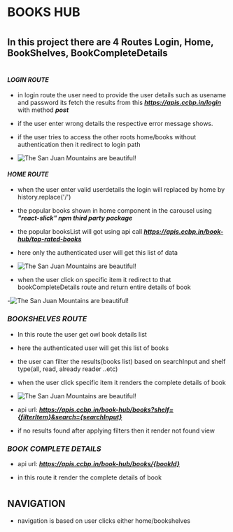 # BOOKS HUB

#

#

## In this project there are 4 Routes Login, Home, BookShelves, BookCompleteDetails

#

#### **_LOGIN ROUTE_**

- in login route the user need to provide the user details such as usename and password its fetch the results from this ***https://apis.ccbp.in/login*** with method **_post_**

- if the user enter wrong details the respective error message shows.

- if the user tries to access the other roots home/books without authentication then it redirect to login path

- ![The San Juan Mountains are beautiful!](https://res.cloudinary.com/dwgpba5n2/image/upload/v1687770392/book%20hub/Readme/error-login.png 'Login Error')

#### **_HOME ROUTE_**

- when the user enter valid userdetails the login will replaced by home by history.replace('/')

- the popular books shown in home component in the carousel using **_"react-slick" npm third party package_**

- the popular booksList will got using api call ***https://apis.ccbp.in/book-hub/top-rated-books***

- here only the authenticated user will get this list of data

- ![The San Juan Mountains are beautiful!](https://res.cloudinary.com/dwgpba5n2/image/upload/v1687794925/book%20hub/Readme/carousel-image.png 'carousel items')

- when the user click on specific item it redirect to that bookCompleteDetails route and return entire details of book

-![The San Juan Mountains are beautiful!](https://res.cloudinary.com/dwgpba5n2/image/upload/v1687795979/book%20hub/Readme/book%20complete%20details.png 'book complete details')

### **_BOOKSHELVES ROUTE_**

- In this route the user get owl book details list

- here the authenticated user will get this list of books

- the user can filter the results(books list) based on searchInput and shelf type(all, read, already reader ..etc)

- when the user click specific item it renders the complete details of book

- ![The San Juan Mountains are beautiful!](https://res.cloudinary.com/dwgpba5n2/image/upload/v1687796601/book%20hub/Readme/all%20%20books.png 'all books')

- api url: ***https://apis.ccbp.in/book-hub/books?shelf={filterItem}&search={searchInput}***

- if no results found after applying filters then it render not found view

### **_BOOK COMPLETE DETAILS_**

- api url: ***https://apis.ccbp.in/book-hub/books/{bookId}***

- in this route it render the complete details of book

#

## NAVIGATION

- navigation is based on user clicks either home/bookshelves
